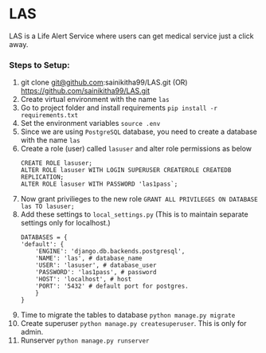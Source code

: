 # LAS

LAS is a Life Alert Service where users can get medical service just a click away. 

### Steps to Setup:

1. git clone git@github.com:sainikitha99/LAS.git (OR) https://github.com/sainikitha99/LAS.git
2. Create virtual environment with the name `las`
3. Go to project folder and install requirements `pip install -r requirements.txt`
4. Set the environment variables `source .env`
5. Since we are using `PostgreSQL` database, you need to create a database with the name `las`
6. Create a role (user) called `lasuser` and alter role permissions as below
   ```
   CREATE ROLE lasuser;
   ALTER ROLE lasuser WITH LOGIN SUPERUSER CREATEROLE CREATEDB REPLICATION;
   ALTER ROLE lasuser WITH PASSWORD 'las1pass`;
   ```
7. Now grant privilieges to the new role `GRANT ALL PRIVILEGES ON DATABASE las TO lasuser;`
8. Add these settings to `local_settings.py` (This is to maintain separate settings only for localhost.)
    ```
    DATABASES = {
    'default': {
        'ENGINE': 'django.db.backends.postgresql',
        'NAME': 'las', # database_name
        'USER': 'lasuser', # database_user
        'PASSWORD': 'las1pass', # password
        'HOST': 'localhost', # host
        'PORT': '5432' # default port for postgres.
        }
    }
    ```
9. Time to migrate the tables to database `python manage.py migrate`
10. Create superuser `python manage.py createsuperuser`. This is only for admin.
11. Runserver `python manage.py runserver`